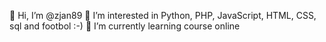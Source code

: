 👋 Hi, I’m @zjan89
👀 I’m interested in Python, PHP, JavaScript, HTML, CSS, sql and footbol :-)
🌱 I’m currently learning course online


<!---
zjan89/zjan89 is a ✨ special ✨ repository because its `README.md` (this file) appears on your GitHub profile.
You can click the Preview link to take a look at your changes.
--->
